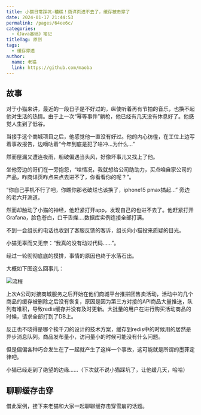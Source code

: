 ```yaml
---
title: 小猫日常踩坑-糟糕！商详页进不去了，缓存被击穿了
date: 2024-01-17 21:44:53
permalink: /pages/64ee6c/
categories:
  - 《Java基础》笔记
titleTag: 原创    
tags:
  - 缓存穿透
author: 
  name: 老猫
  link: https://github.com/maoba
---
```

## 故事
对于小猫来讲，最近的一段日子是不好过的，纵使听着再有节拍的音乐，也换不起他对生活的热情。由于上一次“幂等事件”躺枪，他已经有几天没有休息好了。他感觉人生到了低谷。

当接手这个商城项目之后，他感觉他一直没有好过。他的内心彷徨，在工位上边写着事故报告，边嘀咕着“今年到底是犯了啥冲...为什么...”

然而屋漏又遭连夜雨，船破偏遇当头风，好像坏事儿又找上了他。

坐他旁边的哥们在一旁抱怨，“啥情况，我就想给公司助助力，买点咱自家公司的产品，咋商详页咋点来点去进不了，你看看你的呢？”。

“你自己手机不行了吧，你瞧你那老破烂也该换了，iphone15 pmax搞起...” 旁边的老六开涮道。

然而却触动了小猫的神经，他赶紧打开app，发现自己的也进不去了。他赶紧打开Grafana，脸色苍白，口干舌燥....数据库实例连接全部打满。

不到一会组长的电话也收到了客服反馈的客诉，组长向小猫投来质疑的目光。

小猫无辜而又无奈：“我真的没有动过代码......”。

经过一轮彻彻底底的摸排，事情的原因也终于水落石出。

<!-- more -->

大概如下图这么回事儿：

![流程](https://cdn.ktdaddy.com/architecture/cache/cache_miss.png)

上次A公司对接商城服务之后开始在他们商城平台推拼团售卖活动，活动中的几个商品的缓存被删除之后没有恢复，原因是因为第三方对接的API商品大量推送，队列有堆积，导致redis缓存并没有及时更新。大批量的用户在进行购买活动商品的时候，请求全部打到了DB上。

反正也不晓得是哪个挨千刀的设计的技术方案，缓存到redis中的时候用的居然是异步消息队列。商品发布量小，访问量小的时候可能没有什么问题。

但是偏偏各种巧合发生在了一起就产生了这样一个事故，这可能就是所谓的墨菲定律吧。

小猫已经走到了绝望的边缘......（下次就不说小猫踩坑了，让他缓几天，哈哈）

## 聊聊缓存击穿
借此案例，接下来老猫和大家一起聊聊缓存击穿雪崩的话题。





